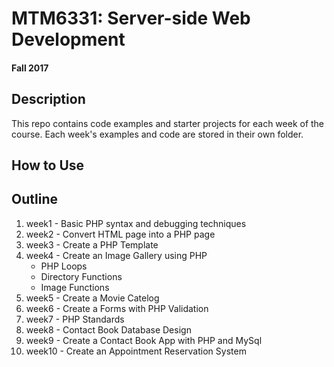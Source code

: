 # MTM6331:  Server-side Web Development
#### Fall 2017

## Description
This repo contains code examples and starter projects for each week of the course. Each week's examples and code are stored in their own folder.

## How to Use


## Outline
1. week1 - Basic PHP syntax and debugging techniques
2. week2 - Convert HTML page into a PHP page
3. week3 - Create a PHP Template
4. week4 - Create an Image Gallery using PHP
   - PHP Loops
   - Directory Functions
   - Image Functions
5. week5 - Create a Movie Catelog
6. week6 - Create a Forms with PHP Validation
7. week7 - PHP Standards
8. week8 - Contact Book Database Design
9. week9 - Create a Contact Book App with PHP and MySql
10. week10 - Create an Appointment Reservation System
